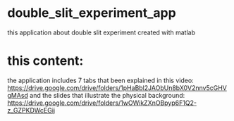 # double_slit_experiment_app
this application about double slit experiment created with matlab 

# this content:
the application includes 7 tabs that been explained in this video:
https://drive.google.com/drive/folders/1pHaBbl2JAObUn8bX0V2nnv5cGHVgMAsd
and the slides that illustrate the physical background:
https://drive.google.com/drive/folders/1wOWikZXnOBpyp6F1Q2-z_GZPKDWcEGij
